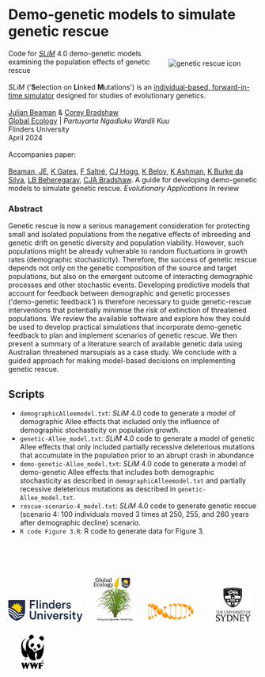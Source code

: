# Demo-genetic models to simulate genetic rescue
<img align="right" src="www/GRiconTransp.png" alt="genetic rescue icon" width="180" style="margin-top: 20px">
Code for <a href="http://www.messerlab.org/slim"><em>SLiM</em></a> 4.0 demo-genetic models examining the population effects of genetic rescue <br>
<br>
<em>SLiM</em> ('<strong>S</strong>election on <strong>Li</strong>nked <strong>M</strong>utations') is an <a href="http://doi.org/10.1086/723601">individual-based, forward-in-time simulator</a> designed for studies of evolutionary genetics. <br>
<br>
<a href=mailto:julian.beaman@flinders.edu.au>Julian Beaman</a> & <a href=mailto:corey.bradshaw@flinders.edu.au>Corey Bradshaw</a> <br>
<a href="https://globalecologyflinders.com/">Global Ecology</a> | <em>Partuyarta Ngadluku Wardli Kuu</em> <br>
Flinders University <br>
April 2024 <br>
<br>
Accompanies paper:<br>
<br>
<a href="https://www.flinders.edu.au/people/julian.beaman">Beaman, JE</a>, <a href="https://molecularecology.flinders.edu.au/molecular-ecology-lab/people/postdoctoral-fellows/dr-katie-gates-2/">K Gates</a>, <a href="https://www.flinders.edu.au/people/frederik.saltre">F Saltré</a>, <a href="https://www.sydney.edu.au/science/about/our-people/academic-staff/carolyn-hogg.html">CJ Hogg</a>, <a href="https://www.sydney.edu.au/science/about/our-people/academic-staff/kathy-belov.html">K Belov</a>, <a href="https://scholar.google.com/citations?user=2xF8xocAAAAJ&hl=en">K Ashman</a>, <a href="https://www.flinders.edu.au/people/karen.burkedasilva">K Burke da Silva</a>, <a href="https://www.flinders.edu.au/people/luciano.beheregaray">LB Beheregaray</a>, <a href="https://www.flinders.edu.au/people/corey.bradshaw">CJA Bradshaw</a>. A guide for developing demo-genetic models to simulate genetic rescue. <em>Evolutionary Applications</em> In review

### Abstract
Genetic rescue is now a serious management consideration for protecting small and isolated populations from the negative effects of inbreeding and genetic drift on genetic diversity and population viability. However, such populations might be already vulnerable to random fluctuations in growth rates (demographic stochasticity). Therefore, the success of genetic rescue depends not only on the genetic composition of the source and target populations, but also on the emergent outcome of interacting demographic processes and other stochastic events. Developing predictive models that account for feedback between demographic and genetic processes ('demo-genetic feedback') is therefore necessary to guide genetic-rescue interventions that potentially minimise the risk of extinction of threatened populations. We review the available software and explore how they could be used to develop practical simulations that incorporate demo-genetic feedback to plan and implement scenarios of genetic rescue. We then present a summary of a literature search of available genetic data using Australian threatened marsupials as a case study. We conclude with a guided approach for making model-based decisions on implementing genetic rescue.

## Scripts
- <code>demographicAlleemodel.txt</code>: <em>SLiM</em> 4.0 code to generate a model of demographic Allee effects that included only the influence of demographic stochasticity on population growth.
- <code>genetic-Allee_model.txt</code>: <em>SLiM</em> 4.0 code to generate a model of genetic Allee effects that only included partially recessive deleterious mutations that accumulate in the population prior to an abrupt crash in abundance
- <code>demo-genetic-Allee_model.txt</code>: <em>SLiM</em> 4.0 code to generate a model of demo-genetic Allee effects that includes both demographic stochasticity as described in <code>demographicAlleemodel.txt</code> and partially recessive deleterious mutations as described in <code>genetic-Allee_model.txt</code>.
- <code>rescue-scenario-4_model.txt</code>: <em>SLiM</em> 4.0 code to generate genetic rescue (scenario 4: 100 individuals moved 3 times at 250, 255, and 260 years after demographic decline) scenario.
- <code>R code Figure 3.R</code>: R code to generate data for Figure 3.

<br>
<br>
<p><a href="https://www.flinders.edu.au"><img align="bottom-left" src="www/Flinders_University_Logo_Horizontal_RGB_Master.png" alt="Flinders University" width="150" style="margin-top: 20px"></a> &nbsp; &nbsp; <a href="https://globalecologyflinders.com"><img align="bottom-left" src="www/GEL Logo Kaurna New Transp.png" alt="GEL" width="85" style="margin-top: 20px"></a> &nbsp; &nbsp; &nbsp; <a href="https://molecularecology.flinders.edu.au/"><img align="bottom-left" src="www/MELlogo.png" alt="MELFU logo" width="110" style="margin-top: 20px"></a> &nbsp; &nbsp; &nbsp; <a href="https://wildlife-genomics.sydney.edu.au/"><img align="bottom-left" src="www/USydlogo.png" alt="USyd logo" width="70" style="margin-top: 20px"></a> &nbsp; &nbsp; &nbsp; &nbsp; <a href="https://wwf.org.au/"><img align="bottom-left" src="www/WWFlogo.webp" alt="WWF logo" width="50" style="margin-top: 20px"></a>

